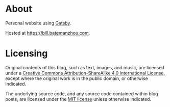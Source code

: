 # About

Personal website using [Gatsby](https://www.gatsbyjs.com).

Hosted at https://bill.batemanzhou.com.

# Licensing

Original contents of this blog, such as text, images, and music, are licensed under a [Creative Commons Attribution-ShareAlike 4.0 International License](http://creativecommons.org/licenses/by-sa/4.0/), except where the original work is in the public domain, or otherwise indicated.

The underlying source code, and any source code contained within blog posts, are licensed under the [MIT license](https://github.com/bill-bateman/website/blob/master/LICENSE.md) unless otherwise indicated.
